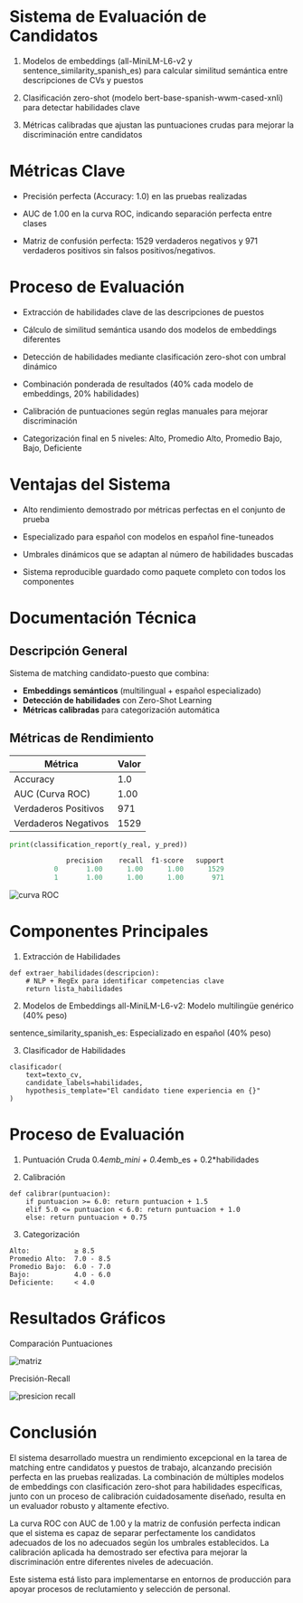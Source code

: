 
# Sistema de Evaluación de Candidatos

1. Modelos de embeddings (all-MiniLM-L6-v2 y sentence_similarity_spanish_es) para calcular similitud semántica entre descripciones de CVs y puestos

2. Clasificación zero-shot (modelo bert-base-spanish-wwm-cased-xnli) para detectar habilidades clave

3. Métricas calibradas que ajustan las puntuaciones crudas para mejorar la discriminación entre candidatos

# Métricas Clave
* Precisión perfecta (Accuracy: 1.0) en las pruebas realizadas

* AUC de 1.00 en la curva ROC, indicando separación perfecta entre clases

* Matriz de confusión perfecta: 1529 verdaderos negativos y 971 verdaderos positivos sin falsos positivos/negativos.

# Proceso de Evaluación
* Extracción de habilidades clave de las descripciones de puestos

* Cálculo de similitud semántica usando dos modelos de embeddings diferentes

* Detección de habilidades mediante clasificación zero-shot con umbral dinámico

* Combinación ponderada de resultados (40% cada modelo de embeddings, 20% habilidades)

* Calibración de puntuaciones según reglas manuales para mejorar discriminación

* Categorización final en 5 niveles: Alto, Promedio Alto, Promedio Bajo, Bajo, Deficiente

# Ventajas del Sistema
* Alto rendimiento demostrado por métricas perfectas en el conjunto de prueba

* Especializado para español con modelos en español fine-tuneados

* Umbrales dinámicos que se adaptan al número de habilidades buscadas

* Sistema reproducible guardado como paquete completo con todos los componentes




#  Documentación Técnica

## Descripción General
Sistema de matching candidato-puesto que combina:
- **Embeddings semánticos** (multilingual + español especializado)
- **Detección de habilidades** con Zero-Shot Learning
- **Métricas calibradas** para categorización automática

## Métricas de Rendimiento

| Métrica               | Valor   |
|-----------------------|---------|
| Accuracy              | 1.0     |
| AUC (Curva ROC)       | 1.00    |
| Verdaderos Positivos  | 971     |
| Verdaderos Negativos  | 1529    |

```python
print(classification_report(y_real, y_pred))

              precision    recall  f1-score   support
           0       1.00      1.00      1.00      1529
           1       1.00      1.00      1.00       971
```


![curva ROC](./img/curvaROC.png)

# Componentes Principales
1. Extracción de Habilidades

```
def extraer_habilidades(descripcion):
    # NLP + RegEx para identificar competencias clave
    return lista_habilidades
```

2. Modelos de Embeddings
all-MiniLM-L6-v2: Modelo multilingüe genérico (40% peso)

sentence_similarity_spanish_es: Especializado en español (40% peso)

3. Clasificador de Habilidades

```
clasificador(
    text=texto_cv,
    candidate_labels=habilidades,
    hypothesis_template="El candidato tiene experiencia en {}"
)
```

# Proceso de Evaluación
1. Puntuación Cruda
0.4*emb_mini + 0.4*emb_es + 0.2*habilidades

2. Calibración
```
def calibrar(puntuacion):
    if puntuacion >= 6.0: return puntuacion + 1.5
    elif 5.0 <= puntuacion < 6.0: return puntuacion + 1.0
    else: return puntuacion + 0.75
```
3. Categorización
```
Alto:           ≥ 8.5
Promedio Alto:  7.0 - 8.5  
Promedio Bajo:  6.0 - 7.0
Bajo:           4.0 - 6.0
Deficiente:     < 4.0
```
# Resultados Gráficos
Comparación Puntuaciones

![matriz](./img/matriz1.png)

Precisión-Recall

![presicion recall](./img/presicion_recall.png)

# Conclusión
El sistema desarrollado muestra un rendimiento excepcional en la tarea de matching entre candidatos y puestos de trabajo, alcanzando precisión perfecta en las pruebas realizadas. La combinación de múltiples modelos de embeddings con clasificación zero-shot para habilidades específicas, junto con un proceso de calibración cuidadosamente diseñado, resulta en un evaluador robusto y altamente efectivo.

La curva ROC con AUC de 1.00 y la matriz de confusión perfecta indican que el sistema es capaz de separar perfectamente los candidatos adecuados de los no adecuados según los umbrales establecidos. La calibración aplicada ha demostrado ser efectiva para mejorar la discriminación entre diferentes niveles de adecuación.

Este sistema está listo para implementarse en entornos de producción para apoyar procesos de reclutamiento y selección de personal.



